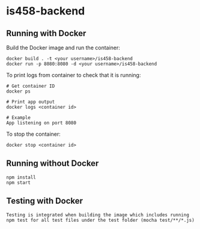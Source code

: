 # is458-backend

## Running with Docker

Build the Docker image and run the container:

```
docker build . -t <your username>/is458-backend
docker run -p 8080:8080 -d <your username>/is458-backend
```

To print logs from container to check that it is running:

```
# Get container ID
docker ps

# Print app output
docker logs <container id>

# Example
App listening on port 8080
```

To stop the container:

```
docker stop <container id>

```

## Running without Docker

```
npm install
npm start
```

## Testing with Docker

```
Testing is integrated when building the image which includes running npm test for all test files under the test folder (mocha test/**/*.js)
```
